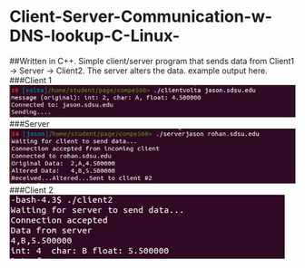 # Client-Server-Communication-w-DNS-lookup-C-Linux-
##Written in C++.
Simple client/server program that sends data from Client1 -> Server -> Client2. The server alters the data. 
<return>
example output here. 
<return>
###Client 1
![client1](https://github.com/cavanpage/Client-Server-Communication-w-DNS-lookup-C-Linux-/blob/master/client1.PNG "Client 1")
###Server
![server](https://github.com/cavanpage/Client-Server-Communication-w-DNS-lookup-C-Linux-/blob/master/server.PNG "Server")
###Client 2
![client2](https://github.com/cavanpage/Client-Server-Communication-w-DNS-lookup-C-Linux-/blob/master/client2.PNG "Client 2")